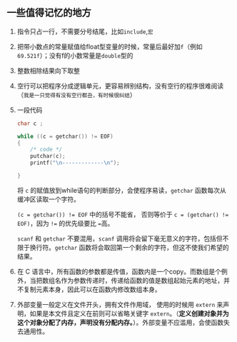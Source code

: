 ## 一些值得记忆的地方

1. 指令只占一行，不需要分号结尾，比如`include`,`宏`

2. 把带小数点的常量赋值给float型变量的时候，常量后最好加`f`（例如`69.521f`）；没有f的小数常量是`double`型的

3. 整数相除结果向下取整

4. 空行可以把程序分成逻辑单元，更容易辨别结构，没有空行的程序很难阅读（`我是一只觉得有没有空行都丑，有时候很纠结`）

5. 一段代码

    ```c
    char c ;

    while ((c = getchar()) != EOF)
    {
        /* code */
        putchar(c);
        printf("\n-------------\n");

    }
    ```

    将 `c` 的赋值放到while语句的判断部分，会使程序易读，`getchar` 函数每次从缓冲区读取一个字符。

    `(c = getchar()) != EOF` 中的括号不能省， 否则等价于 `c = (getchar() != EOF)`，因为 `!=` 的优先级要比 `=`高。

    `scanf` 和 `getchar` 不要混用，`scanf` 调用将会留下毫无意义的字符，包括但不限于换行符。`getchar` 函数将会取回第一个剩余的字符，但这不使我们希望的结果。

6. 在 C 语言中，所有函数的参数都是传值，函数内是一个copy。而数组是个例外，当把数组名作为参数传递时，传递给函数的值是数组起始元素的地址，并不复制元素本身，因此可以在函数内修改数组本身。

7. 外部变量一般定义在文件开头，拥有文件作用域， 使用的时候用 `extern` 来声明，如果是本文件且定义在前则可以省略关键字 `extern`。（**定义创建对象并为这个对象分配了内存，声明没有分配内存。**）。外部变量不应滥用，会使函数失去通用性。